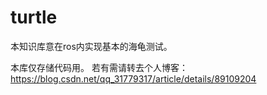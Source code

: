 # turtle
本知识库意在ros内实现基本的海龟测试。

本库仅存储代码用。
若有需请转去个人博客：https://blog.csdn.net/qq_31779317/article/details/89109204
